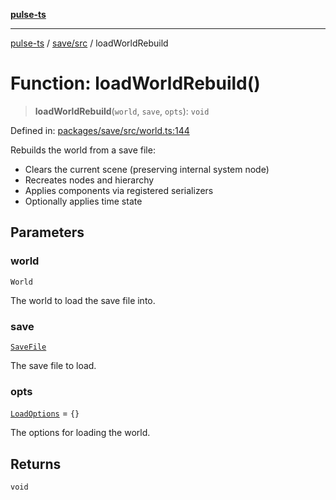 [**pulse-ts**](../../../README.md)

***

[pulse-ts](../../../README.md) / [save/src](../README.md) / loadWorldRebuild

# Function: loadWorldRebuild()

> **loadWorldRebuild**(`world`, `save`, `opts`): `void`

Defined in: [packages/save/src/world.ts:144](https://github.com/jlehett/pulse-ts/blob/a2a18767041a6b69ca4c5f6131d2de266097750e/packages/save/src/world.ts#L144)

Rebuilds the world from a save file:
- Clears the current scene (preserving internal system node)
- Recreates nodes and hierarchy
- Applies components via registered serializers
- Optionally applies time state

## Parameters

### world

`World`

The world to load the save file into.

### save

[`SaveFile`](../type-aliases/SaveFile.md)

The save file to load.

### opts

[`LoadOptions`](../interfaces/LoadOptions.md) = `{}`

The options for loading the world.

## Returns

`void`
